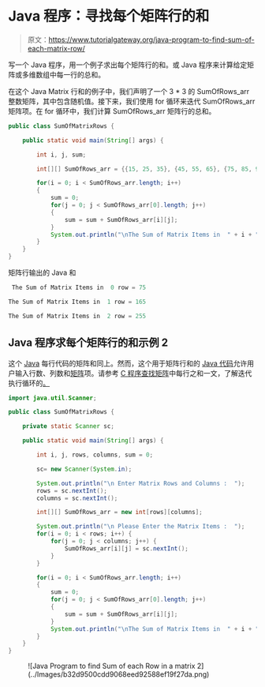 # Java 程序：寻找每个矩阵行的和

> 原文：<https://www.tutorialgateway.org/java-program-to-find-sum-of-each-matrix-row/>

写一个 Java 程序，用一个例子求出每个矩阵行的和。或 Java 程序来计算给定矩阵或多维数组中每一行的总和。

在这个 Java Matrix 行和的例子中，我们声明了一个 3 * 3 的 SumOfRows_arr 整数矩阵，其中包含随机值。接下来，我们使用 for 循环来迭代 SumOfRows_arr 矩阵项。在 for 循环中，我们计算 SumOfRows_arr 矩阵行的总和。

```java
public class SumOfMatrixRows {

	public static void main(String[] args) {

		int i, j, sum;	

		int[][] SumOfRows_arr = {{15, 25, 35}, {45, 55, 65}, {75, 85, 95}};

		for(i = 0; i < SumOfRows_arr.length; i++)
		{
			sum = 0;
			for(j = 0; j < SumOfRows_arr[0].length; j++)
			{
				sum = sum + SumOfRows_arr[i][j];
			}
			System.out.println("\nThe Sum of Matrix Items in  " + i + " row = " + sum);
		}
	}
}
```

矩阵行输出的 Java 和

```java
 The Sum of Matrix Items in  0 row = 75

The Sum of Matrix Items in  1 row = 165

The Sum of Matrix Items in  2 row = 255
```

## Java 程序求每个矩阵行的和示例 2

这个 [Java](https://www.tutorialgateway.org/java-tutorial/) 每行代码的矩阵和同上。然而，这个用于矩阵行和的 [Java 代码](https://www.tutorialgateway.org/learn-java-programs/)允许用户输入行数、列数和[矩阵](https://www.tutorialgateway.org/two-dimensional-array-in-java/)项。请参考 [C 程序查找矩阵](https://www.tutorialgateway.org/c-program-to-find-sum-of-each-row-in-a-matrix/)中每行之和一文，了解迭代执行循环的[。](https://www.tutorialgateway.org/java-for-loop/)

```java
import java.util.Scanner;

public class SumOfMatrixRows {

	private static Scanner sc;

	public static void main(String[] args) {

		int i, j, rows, columns, sum = 0;

		sc= new Scanner(System.in);

		System.out.println("\n Enter Matrix Rows and Columns :  ");
		rows = sc.nextInt();
		columns = sc.nextInt();

		int[][] SumOfRows_arr = new int[rows][columns];

		System.out.println("\n Please Enter the Matrix Items :  ");
		for(i = 0; i < rows; i++) {
			for(j = 0; j < columns; j++) {
				SumOfRows_arr[i][j] = sc.nextInt();
			}		
		}	

		for(i = 0; i < SumOfRows_arr.length; i++)
		{
			sum = 0;
			for(j = 0; j < SumOfRows_arr[0].length; j++)
			{
				sum = sum + SumOfRows_arr[i][j];
			}
			System.out.println("\nThe Sum of Matrix Items in  " + i + " row = " + sum);
		}
	}
}
```

<figure class="wp-block-image size-large">![Java Program to find Sum of each Row in a matrix 2](../Images/b32d9500cdd9068eed92588ef19f27da.png)</figure>